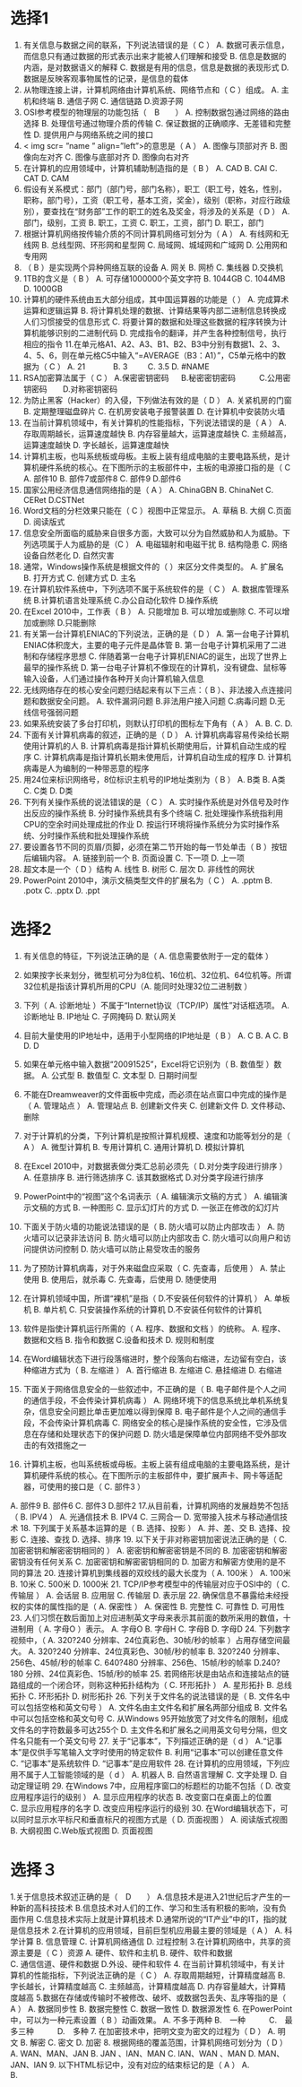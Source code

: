 # 选择1
1. 有关信息与数据之间的联系，下列说法错误的是（  C   ）
A. 数据可表示信息，而信息只有通过数据的形式表示出来才能被人们理解和接受
B. 信息是数据的内涵，是对数据语义的解释
C. 数据是有用的信息，信息是数据的表现形式
D. 数据是反映客观事物属性的记录，是信息的载体
2. 从物理连接上讲，计算机网络由计算机系统、网络节点和（  C   ）组成。
A. 主机和终端    B. 通信子网    C. 通信链路     D.资源子网
3. OSI参考模型的物理层的功能包括（　B　　）
A. 控制数据包通过网络的路由选择
B. 处理信号通过物理介质的传输
C. 保证数据的正确顺序、无差错和完整性
D. 提供用户与网络系统之间的接口
4. < img scr= ”name ”  align=”left”>的意思是（ A   ）
A. 图像与顶部对齐
B. 图像向左对齐
C. 图像与底部对齐
D. 图像向右对齐
5. 在计算机的应用领域中，计算机辅助制造指的是（  B  ）
A. CAD    B. CAI     C. CAT      D. CAM
6. 假设有关系模式：部门（部门号，部门名称），职工（职工号，姓名，性别，职称，部门号），工资（职工号，基本工资，奖金），级别（职称，对应行政级别），要查找在“财务部”工作的职工的姓名及奖金，将涉及的关系是（  D    ）
A. 部门，级别，工资    B. 职工，工资     C. 职工，工资，部门   D. 职工，部门
7. 根据计算机网络按传输介质的不同计算机网络可划分为（   A   ）
A. 有线网和无线网            B. 总线型网、环形网和星型网
C. 局域网、城域网和广域网    D. 公用网和专用网
8. （  B   ）是实现两个异种网络互联的设备
A. 网关      B. 网桥        C. 集线器         D.交换机
9. 1TB的含义是（  B ）
A. 可存储1000000个英文字符      B. 1044GB      C. 1044MB     D. 1000GB
10. 计算机的硬件系统由五大部分组成，其中国运算器的功能是（      ）
A. 完成算术运算和逻辑运算
B. 将计算机处理的数据、计算结果等内部二进制信息转换成人们习惯接受的信息形式
C. 将要计算的数据和处理这些数据的程序转换为计算机能够识别的二进制代码
D. 完成指令的翻译，并产生各种控制信号，执行相应的指令
11.在单元格A1、A2、A3、B1、B2、B3中分别有数据1、2、3、4、5、6，则在单元格C5中输入“=AVERAGE（B3：A1）”，C5单元格中的数据为（    C   ）
A. 21      　　　 B. 3  　　    C. 3.5         D. #NAME
12. RSA加密算法属于（    C  ）
A.保密密钥密码  　 B.秘密密钥密码　　　C.公用密钥密码　　D.对称密钥密码
13. 为防止黑客（Hacker）的入侵，下列做法有效的是（   D  ）
A. 关紧机房的门窗   B. 定期整理磁盘碎片  C. 在机房安装电子报警装置   D. 在计算机中安装防火墙
14. 在当前计算机领域中，有关计算机的性能指标，下列说法错误的是（  A   ）
A. 存取周期越长，运算速度越快      B. 内存容量越大，运算速度越快
C. 主频越高，运算速度越快          D. 字长越长，运算速度越快
15. 计算机主板，也叫系统板或母板。主板上装有组成电脑的主要电路系统，是计算机硬件系统的核心。在下图所示的主板部件中，主板的电源接口指的是（ C    
A.	部件10      B. 部件7或部件8     C. 部件9    D.部件6
16. 国家公用经济信息通信网络指的是（ A     ）
A. ChinaGBN      B. ChinaNet           C. CERet      D.CSTNet
17. Word文档的分栏效果只能在（    C  ）视图中正常显示。
A. 草稿       B. 大纲         C.页面        D. 阅读版式
18. 信息安全所面临的威胁来自很多方面，大致可以分为自然威胁和人为威胁。下列选项属于人为威胁的是（C     ）
A. 电磁辐射和电磁干扰    B. 结构隐患   C. 网络设备自然老化   D. 自然灾害
19. 通常，Windows操作系统是根据文件的（      ）来区分文件类型的。 
A. 扩展名     B. 打开方式    C. 创建方式    D. 主名
20. 在计算机软件系统中，下列选项不属于系统软件的是（ C   ）
A. 数据库管理系统   B.计算机语言处理系统   C.办公自动化软件    D.操作系统
21. 在Excel 2010中，工作表（   B   ）
A. 只能增加   B. 可以增加或删除     C. 不可以增加或删除   D.只能删除
22. 有关第一台计算机ENIAC的下列说法，正确的是（  D  ）
A. 第一台电子计算机ENIAC体积庞大，主要的电子元件是晶体管
B. 第一台电子计算机采用了二进制和存储程序思想
C. 伴随着第一台电子计算机ENIAC的诞生，出现了世界上最早的操作系统
D. 第一台电子计算机不像现在的计算机，没有键盘、鼠标等输入设备，人们通过操作各种开关向计算机输入信息
23. 无线网络存在的核心安全问题归结起来有以下三点：（ B    ）、非法接入点连接问题和数据安全问题。
A. 软件漏洞问题    B.非法用户接入问题   C.病毒问题    D.无线信号强弱问题
24. 如果系统安装了多台打印机，则默认打印机的图标左下角有（  A   ）
A.     B.   C.    D. 
25. 下面有关计算机病毒的叙述，正确的是（ D    ）
A. 计算机病毒容易传染给长期使用计算机的人
B. 计算机病毒是指计算机长期使用后，计算机自动生成的程序
C. 计算机病毒是指计算机长期未使用后，计算机自动生成的程序
D. 计算机病毒是人为编制的一种带恶意的程序
26. 用24位来标识网络号，8位标识主机号的IP地址类别为（  B   ）
A. B类      B. A类         C. C类       D. D类
27. 下列有关操作系统的说法错误的是（ C   ）
A. 实时操作系统是对外信号及时作出反应的操作系统
B. 分时操作系统具有多个终端
C. 批处理操作系统指利用CPU的空余时间处理成批的作业
D. 按运行环境将操作系统分为实时操作系统、分时操作系统和批处理操作系统
28. 要设置各节不同的页眉/页脚，必须在第二节开始的每一节处单击（  B  ）按钮后编辑内容。
A. 链接到前一个   B. 页面设置    C. 下一项     D. 上一项
29. 超文本是一个（    D ）结构
A. 线性     B. 树形      C. 层次      D. 非线性的网状
30. PowerPoint 2010中，演示文稿类型文件的扩展名为（  C  ）
A.  .pptm      B.  .potx     C.  .pptx    D.  .ppt


# 选择2
1. 有关信息的特征，下列说法正确的是（  A. 信息需要依附于一定的载体     ）
    
2. 如果按字长来划分，微型机可分为8位机、16位机、32位机、64位机等。所谓32位机是指该计算机所用的CPU（A. 能同时处理32位二进制数    ）

3. 下列（  A. 诊断地址  ）不属于“Internet协议（TCP/IP）属性”对话框选项。
A. 诊断地址     B. IP地址     C. 子网掩码      D. 默认网关
4. 目前大量使用的IP地址中，适用于小型网络的IP地址是（   B ）
A. C         B. A          C. B         D. D
5. 如果在单元格中输入数据“20091525”，Excel将它识别为（  B. 数值型     ）数据。
A. 公式型    B. 数值型    C. 文本型    D. 日期时间型
6. 不能在Dreamweaver的文件面板中完成，而必须在站点窗口中完成的操作是（  A. 管理站点   ）
A. 管理站点    B. 创建新文件夹      C. 创建新文件     D. 文件移动、删除
7. 对于计算机的分类，下列计算机是按照计算机规模、速度和功能等划分的是（ A    ）
A. 微型计算机    B. 专用计算机      C. 通用计算机      D. 模拟计算机
8. 在Excel 2010中，对数据表做分类汇总前必须先（ D.对分类字段进行排序   ）
A. 任意排序    B. 进行筛选排序     C. 该其数据格式     D.对分类字段进行排序
9. PowerPoint中的“视图”这个名词表示（  A. 编辑演示文稿的方式   ）
A. 编辑演示文稿的方式   B. 一种图形   C. 显示幻灯片的方式   D. 一张正在修改的幻灯片
10. 下面关于防火墙的功能说法错误的是（    B. 防火墙可以防止内部攻击  ）
A. 防火墙可以记录非法访问             B. 防火墙可以防止内部攻击
C. 防火墙可以向用户和访问提供访问控制 D. 防火墙可以防止易受攻击的服务
11. 为了预防计算机病毒，对于外来磁盘应采取（    C. 先查毒，后使用   ）
A. 禁止使用    B. 使用后，就杀毒    C. 先查毒，后使用     D. 随便使用
12. 在计算机领域中国，所谓“裸机”是指（ D.不安装任何软件的计算机   ）
A. 单板机      B. 单片机      C. 只安装操作系统的计算机   D.不安装任何软件的计算机
13. 软件是指使计算机运行所需的（  A. 程序、数据和文档     ）的统称。
A. 程序、数据和文档    B. 指令和数据      C.设备和技术    D. 规则和制度
14. 在Word编辑状态下进行段落缩进时，整个段落向右缩进，左边留有空白，该种缩进方式为（ B. 左缩进   ）
A. 首行缩进      B. 左缩进      C. 悬挂缩进      D. 右缩进
15. 下面关于网络信息安全的一些叙述中，不正确的是（ B. 电子邮件是个人之间的通信手段，不会传染计算机病毒    ）
A. 网络环境下的信息系统比单机系统复杂，信息安全问题比单击更加难以得到保障
B. 电子邮件是个人之间的通信手段，不会传染计算机病毒
C. 网络安全的核心是操作系统的安全性，它涉及信息在存储和处理状态下的保护问题
D. 防火墙是保障单位内部网络不受外部攻击的有效措施之一
16. 计算机主板，也叫系统板或母板。主板上装有组成电脑的主要电路系统，是计算机硬件系统的核心。在下图所示的主板部件中，要扩展声卡、网卡等适配器，可使用的接口是（  C. 部件3      ）
 
A.	部件9      B. 部件6     C. 部件3    D.部件2
17.从目前看，计算机网络的发展趋势不包括（  B. IPV4    ）
A. 光通信技术     B. IPV4      C. 三网合一      D. 宽带接入技术与移动通信技术
18. 下列属于关系基本运算的是（  B. 选择、投影   ）
A. 并、差、交     B. 选择、投影    C. 连接、查找     D. 选择、排序
19. 以下关于非对称密钥加密说法正确的是（  C. 加密密钥和解密密钥相同的   ）
A. 密密钥和解密密钥是不同的       B. 加密密钥和解密密钥没有任何关系
C. 加密密钥和解密密钥相同的       D. 加密方和解密方使用的是不同的算法
20. 连接计算机到集线器的双绞线的最大长度为（ A. 100米   ）
A. 100米     B. 10米     C. 500米    D. 1000米
21. TCP/IP参考模型中的传输层对应于OSI中的（  C. 传输层     ）
A. 会话层    B. 应用层     C. 传输层      D. 表示层
22. 确保信息不暴露给未经授权的实体的属性指的是（  A. 保密性   ）
A. 保密性     B. 完整性     C. 可靠性      D. 可用性
23. 人们习惯在数后面加上对应进制英文字母来表示其前面的数所采用的数值，十进制用（ A. 字母O   ）表示。
A. 字母O     B. 字母H      C. 字母B       D. 字母D
24. 下列数字视频中，（  A. 320?240 分辨率、24位真彩色、30帧/秒的帧率    ）占用存储空间最大。
A. 320?240 分辨率、24位真彩色、30帧/秒的帧率   B. 320?240 分辨率、256色、45帧/秒的帧率
C. 640?480 分辨率、256色、15帧/秒的帧率        D.240?180 分辨、24位真彩色、15帧/秒的帧率
25. 若网络形状是由站点和连接站点的链路组成的一个闭合环，则称这种拓扑结构为（    C. 环形拓扑    ）
A. 星形拓扑      B. 总线拓扑     C. 环形拓扑    D. 树形拓扑
26. 下列关于文件名的说法错误的是（   B. 文件名中可以包括空格和英文句号   ）
A. 文件名由主文件名和扩展名两部分组成    B. 文件名中可以包括空格和英文句号
C. 从Windows 95开始放宽了对文件名的限制，组成文件名的字符数最多可达255个
D. 主文件名和扩展名之间用英文句号分隔，但文件名只能有一个英文句号
27. 关于“记事本”，下列描述正确的是（  d    ）
A.“记事本”是仅供手写笔输入文字时使用的特定软件  B. 利用“记事本”可以创建任意文件
C. “记事本”是系统软件                           D. “记事本”是应用软件
28. 在计算机的应用领域，下列应用不属于人工智能领域的是（  d   ）
A. 机器人       B. 自然语言理解       C. 文字处理      D. 自动定理证明
29. 在Windows 7中，应用程序窗口的标题栏的功能不包括（  D. 改变应用程序运行的级别    ）
A. 显示应用程序的状态    B. 改变窗口在桌面上的位置  
C. 显示应用程序的名字    D. 改变应用程序运行的级别
30. 在Word编辑状态下，可以同时显示水平标尺和垂直标尺的视图方式是（  D. 页面视图  ）
A. 阅读版式视图      B. 大纲视图       C.Web版式视图     D. 页面视图

# 选择３
1.关于信息技术叙述正确的是（　D　　）
A.信息技术是进入21世纪后才产生的一种新的高科技技术
B.信息技术对人们的工作、学习和生活有积极的影响，没有负面作用
C.信息技术实际上就是计算机技术
D.通常所说的“IT产业”中的IT，指的就是信息技术
2.在计算机的应用领域，目前巨型机应用最主要的领域是（  A   ）
A. 科学计算    B. 信息管理     C. 计算机网络通信    D. 过程控制
3.在计算机网络中，共享的资源主要是（  C   ）资源
A. 硬件、软件和主机      B. 硬件、软件和数据   
C. 通信信道、硬件和数据  D.外设、硬件和软件
4. 在当前计算机领域中，有关计算机的性能指标，下列说法正确的是（  C   ）
A. 存取周期越短，计算精度越高      B. 字长越长，计算精度越高
C. 主频越高，计算精度越高          D. 内存容量越大，计算精度越高
5.数据在存储或传输时不被修改、破坏、或数据包丢失、乱序等指的是（  A   ）
A. 数据同步性    B. 数据完整性    C. 数据一致性    D. 数据源发性
6. 在PowerPoint中，可以为一种元素设置（  B   ）动画效果。
A. 不多于两种     B.　一种　　　C.　最多三种　　　D.　多种
7. 在加密技术中，把明文变为密文的过程为（  D   ）
A. 明文      B. 解密      C. 密文     D. 加密
8. 根据网络的覆盖范围，计算机网络可划分为（  D   ）
A. WAN、MAN、JAN   B. JAN 、lAN、MAN  C. lAN、WAN 、MAN  D. MAN、JAN、lAN
9. 以下HTML标记中，没有对应的结束标记的是（  A    ）
A. <br>      B.<title>       C.<html>    D.<body>
10. 下列（  D  ）不是关于域的操作。
A. 锁定域      B. 更新域      C. 插入域      D. 提取域
11. 系统软件中最重要的是（  C  ）
A. 语言处理程序      B. 数据库管理系统    C. 操作系统    D. 程序设计语言
12. 在Excel 2010中，若按快捷键Ctrl+；（分号），则在当前单元格插入（  A   ）
A. 系统当前日期     B. 系统当前时间    C. ：（冒号）   D. 今天的北京时间
13. 在实现计算机与Internet的连接所用的协议是（   D  ）
A. SLIP     B. IPX/SPX     C. NetBEUI       D. TCP/IP
14. 计算机存储器可分为（  B    ）和辅助存储器。
A. 外部存储器   B. 主存储器    C. 大容量存储器    D. 外存
15. 用16位来标识网络号，16位标识主机号的IP地址类别为（  A   ）
A. B类      B. A类         C. C类       D. D类
16. OSI参考模型的数据链路层的功能包括（ B   ）
A. 处理信号通过物理介质的传输     B. 保证数据的正确顺序、无差错和完整性
C. 控制数据包通过网络的路由选择   D. 提供用户与网络系统之间的接口
17. 以下有关Word中项目符号的说法错误的是（  A  ）
A. 项目符号只能是阿拉伯数字     B.$、@都可以定义为项目符号
C. 项目符号可增强文档的可读性   D.项目符号可以改变
18. 以下文件特别适用于动画制作的是（  D  ）
A. JPEG格式     B. BMP格式    C. PNG格式    D. GIF格式
19. 计算机采用二进制数的最主要理由是（   A  ）
A. 数据输入输出方便   B. 存储信息量大   
C.易于用电子元件表示  D. 容易和八进制、十六进制转换 
20. 国际标准化组织已明确将信息安全定义为“信息的完整性、可用性、可靠性和（  D ）
A. 灵活性   B. 多样性   C. 实用性    D. 保密性
21. 在计算机中，一个字节由8位（  B   ）进制位组成
A. 十      B. 八       C. 十六      D. 二
22. 在Excel 2010中，设定新建的工作簿中工作表的数目的方法是（ A    ）
A. 文件—选项---常规   B. 插入---插入工作表数目   
C. 工具—选项—常规   D. 视图—显示工作表数目
23. 在Windows 7中，用于检查TCP/IP网络中配置情况的是（ B    ）
A. IPConfig     B. Ping    C. Ipchain    D. Ifconfig
24. 杀毒软件可以进行检查并杀毒的设备是（ A    ）
A. 软盘、硬盘和光盘   B. U盘和光盘    C. 硬盘      D. CPU
25. 计算机主板，也叫系统板或母板。主板上装有组成电脑的主要电路系统，是计算机硬件系统的核心。在下图所示的主板部件中，内存插槽指的是（  B      ）
 
A.	部件2      B. 部件10     C. 部件3    D.部件6
26. 下面对防火墙说法正确的是（ B   ）
A. 防火墙既可以防止内网非法用户访问外网，也可以防止外网非法用户访问内网  
B. 防火墙只可以防止外网非法用户访问内网
C. 防火墙只可以防止内网非法用户访问外网 
D. 防火墙可以防止内网非法用户访问内网
27. “录音机”是Windows 7提供给用户的一种具有语音录制功能的工具，使用它可以收录用户自己的声音，录制的声音文件的扩展名为（ D    ）
A.  .mp3     B.  .avi     C.  .midi       D.  .wav
28. 在Windows 7的桌面空白处右击，选择“排序方式”后，下列（ B    ）不会出现。
A. 修改日期    B. 修改时间    C. 项目类型    D. 大小
29. 只要将组成该软件系统的所有文件复制到本机的硬盘，然后双击主程序就可以运行的软件称为（  B   ）
A. 系统软件    B. 绿色软件    C. 免费软件    D. 非绿色软件
30. 一个关系就是一张二维表，其垂直方向上的列称为属性，也称（  C  ）
A. 域     B. 记录    C. 记录     D. 分量
